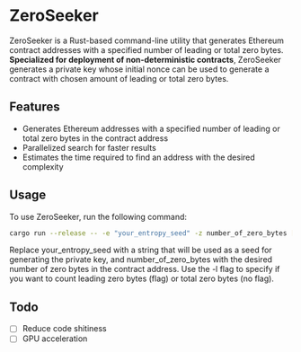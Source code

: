 # ZeroSeeker

ZeroSeeker is a Rust-based command-line utility that generates Ethereum contract addresses with a specified number of leading or total zero bytes. **Specialized for deployment of non-deterministic contracts**, ZeroSeeker generates a private key whose initial nonce can be used to generate a contract with chosen amount of leading or total zero bytes.

## Features

- Generates Ethereum addresses with a specified number of leading or total zero bytes in the contract address
- Parallelized search for faster results
- Estimates the time required to find an address with the desired complexity

## Usage

To use ZeroSeeker, run the following command:

```sh
cargo run --release -- -e "your_entropy_seed" -z number_of_zero_bytes [-l]
```

Replace your_entropy_seed with a string that will be used as a seed for generating the private key, and number_of_zero_bytes with the desired number of zero bytes in the contract address. Use the -l flag to specify if you want to count leading zero bytes (flag) or total zero bytes (no flag).

## Todo

- [ ] Reduce code shitiness
- [ ] GPU acceleration